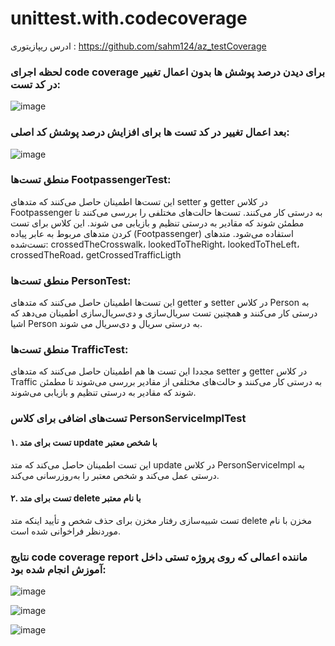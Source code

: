 # unittest.with.codecoverage


ادرس ریپازیتوری : https://github.com/sahm124/az_testCoverage

### لحظه اجرای code coverage برای دیدن درصد پوشش ها بدون اعمال تغییر در کد تست:

![image](https://github.com/sahm124/az_testCoverage/assets/62812464/3cf7f35e-dbdc-401d-83ac-21bb3bea4da8)



### بعد اعمال تغییر در کد تست ها برای افزایش درصد پوشش کد اصلی:
![image](https://github.com/sahm124/az_testCoverage/assets/62812464/67687451-6d30-46a9-8cb3-b9bb22ad4f1e)



### منطق تست‌ها FootpassengerTest:

این تست‌ها اطمینان حاصل می‌کنند که متدهای setter و getter در کلاس Footpassenger به درستی کار می‌کنند. تست‌ها حالت‌های مختلفی را بررسی می‌کنند تا مطمئن شوند که مقادیر به درستی تنظیم و بازیابی می‌ شوند. این کلاس برای تست کردن متدهای مربوط به عابر پیاده (Footpassenger) استفاده می‌شود.
متدهای تست‌شده: crossedTheCrosswalk، lookedToTheRight، lookedToTheLeft، crossedTheRoad، getCrossedTrafficLigth


### منطق تست‌ها PersonTest:
این تست‌ها اطمینان حاصل می‌کنند که متدهای getter و setter در کلاس Person به درستی کار می‌کنند و همچنین تست سریال‌سازی و دی‌سریال‌سازی اطمینان می‌دهد که اشیا Person به درستی سریال و دی‌سریال می ‌شوند.

### منطق تست‌ها TrafficTest:
مجددا این تست ها هم اطمینان حاصل می‌کنند که متدهای setter و getter در کلاس Traffic به درستی کار می‌کنند و حالت‌های مختلفی از مقادیر بررسی می‌شوند تا مطمئن شوند که مقادیر به درستی تنظیم و بازیابی می‌شوند.


### تست‌های اضافی برای کلاس PersonServiceImplTest
#### ۱. تست برای متد update با شخص معتبر
 این تست اطمینان حاصل می‌کند که متد update در کلاس PersonServiceImpl به درستی عمل می‌کند و شخص معتبر را به‌روز‌رسانی می‌کند.

#### ۲. تست برای متد delete با نام معتبر
 تست شبیه‌سازی رفتار مخزن برای حذف شخص و تأیید اینکه متد delete مخزن با نام موردنظر فراخوانی شده است.


### نتایج code coverage report ماننده اعمالی که روی پروژه تستی داخل آموزش انجام شده بود:

![image](https://github.com/sahm124/az_testCoverage/assets/62812464/3297de04-0085-4a6a-99bc-e4d2f7941548)

![image](https://github.com/sahm124/az_testCoverage/assets/62812464/e40258ba-cadc-405c-ba3e-8763c90e8599)

![image](https://github.com/sahm124/az_testCoverage/assets/62812464/4075c31d-b65e-4d3a-8fa4-3337493f521e)



</div>
